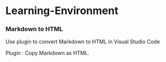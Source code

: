 # Learning-Environment

### Markdown to HTML

Use plugin to convert Markdown to HTML in Visual Studio Code

Plugin : Copy Markdown as HTML.
